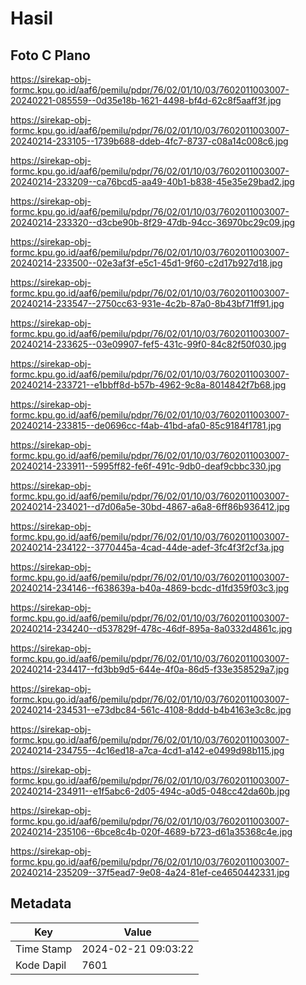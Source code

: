# Hasil

## Foto C Plano

https://sirekap-obj-formc.kpu.go.id/aaf6/pemilu/pdpr/76/02/01/10/03/7602011003007-20240221-085559--0d35e18b-1621-4498-bf4d-62c8f5aaff3f.jpg

https://sirekap-obj-formc.kpu.go.id/aaf6/pemilu/pdpr/76/02/01/10/03/7602011003007-20240214-233105--1739b688-ddeb-4fc7-8737-c08a14c008c6.jpg

https://sirekap-obj-formc.kpu.go.id/aaf6/pemilu/pdpr/76/02/01/10/03/7602011003007-20240214-233209--ca76bcd5-aa49-40b1-b838-45e35e29bad2.jpg

https://sirekap-obj-formc.kpu.go.id/aaf6/pemilu/pdpr/76/02/01/10/03/7602011003007-20240214-233320--d3cbe90b-8f29-47db-94cc-36970bc29c09.jpg

https://sirekap-obj-formc.kpu.go.id/aaf6/pemilu/pdpr/76/02/01/10/03/7602011003007-20240214-233500--02e3af3f-e5c1-45d1-9f60-c2d17b927d18.jpg

https://sirekap-obj-formc.kpu.go.id/aaf6/pemilu/pdpr/76/02/01/10/03/7602011003007-20240214-233547--2750cc63-931e-4c2b-87a0-8b43bf71ff91.jpg

https://sirekap-obj-formc.kpu.go.id/aaf6/pemilu/pdpr/76/02/01/10/03/7602011003007-20240214-233625--03e09907-fef5-431c-99f0-84c82f50f030.jpg

https://sirekap-obj-formc.kpu.go.id/aaf6/pemilu/pdpr/76/02/01/10/03/7602011003007-20240214-233721--e1bbff8d-b57b-4962-9c8a-8014842f7b68.jpg

https://sirekap-obj-formc.kpu.go.id/aaf6/pemilu/pdpr/76/02/01/10/03/7602011003007-20240214-233815--de0696cc-f4ab-41bd-afa0-85c9184f1781.jpg

https://sirekap-obj-formc.kpu.go.id/aaf6/pemilu/pdpr/76/02/01/10/03/7602011003007-20240214-233911--5995ff82-fe6f-491c-9db0-deaf9cbbc330.jpg

https://sirekap-obj-formc.kpu.go.id/aaf6/pemilu/pdpr/76/02/01/10/03/7602011003007-20240214-234021--d7d06a5e-30bd-4867-a6a8-6ff86b936412.jpg

https://sirekap-obj-formc.kpu.go.id/aaf6/pemilu/pdpr/76/02/01/10/03/7602011003007-20240214-234122--3770445a-4cad-44de-adef-3fc4f3f2cf3a.jpg

https://sirekap-obj-formc.kpu.go.id/aaf6/pemilu/pdpr/76/02/01/10/03/7602011003007-20240214-234146--f638639a-b40a-4869-bcdc-d1fd359f03c3.jpg

https://sirekap-obj-formc.kpu.go.id/aaf6/pemilu/pdpr/76/02/01/10/03/7602011003007-20240214-234240--d537829f-478c-46df-895a-8a0332d4861c.jpg

https://sirekap-obj-formc.kpu.go.id/aaf6/pemilu/pdpr/76/02/01/10/03/7602011003007-20240214-234417--fd3bb9d5-644e-4f0a-86d5-f33e358529a7.jpg

https://sirekap-obj-formc.kpu.go.id/aaf6/pemilu/pdpr/76/02/01/10/03/7602011003007-20240214-234531--e73dbc84-561c-4108-8ddd-b4b4163e3c8c.jpg

https://sirekap-obj-formc.kpu.go.id/aaf6/pemilu/pdpr/76/02/01/10/03/7602011003007-20240214-234755--4c16ed18-a7ca-4cd1-a142-e0499d98b115.jpg

https://sirekap-obj-formc.kpu.go.id/aaf6/pemilu/pdpr/76/02/01/10/03/7602011003007-20240214-234911--e1f5abc6-2d05-494c-a0d5-048cc42da60b.jpg

https://sirekap-obj-formc.kpu.go.id/aaf6/pemilu/pdpr/76/02/01/10/03/7602011003007-20240214-235106--6bce8c4b-020f-4689-b723-d61a35368c4e.jpg

https://sirekap-obj-formc.kpu.go.id/aaf6/pemilu/pdpr/76/02/01/10/03/7602011003007-20240214-235209--37f5ead7-9e08-4a24-81ef-ce4650442331.jpg


## Metadata

| Key        | Value               |
| ---------- | ------------------- |
| Time Stamp | 2024-02-21 09:03:22 |
| Kode Dapil | 7601                |



